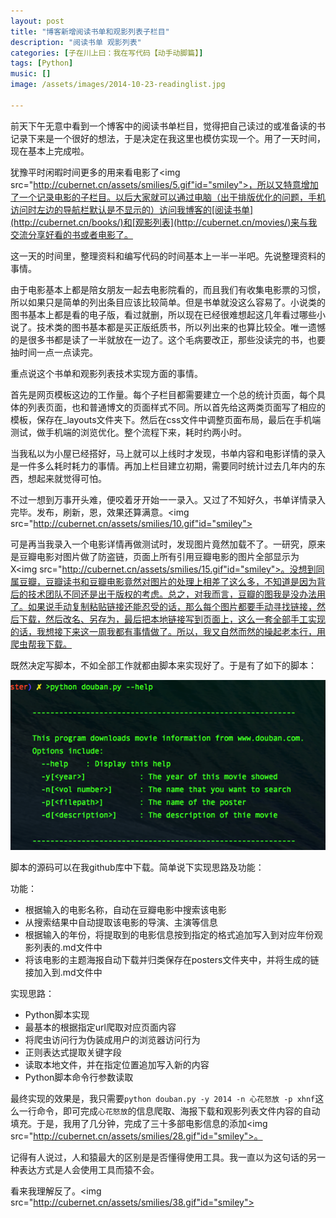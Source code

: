 ```yaml
---
layout: post
title: "博客新增阅读书单和观影列表子栏目"
description: "阅读书单 观影列表"
categories: [子在川上曰：我在写代码【动手动脚篇】]
tags: [Python]
music: []
image: /assets/images/2014-10-23-readinglist.jpg

---
```


前天下午无意中看到一个博客中的阅读书单栏目，觉得把自己读过的或准备读的书记录下来是一个很好的想法，于是决定在我这里也模仿实现一个。用了一天时间，现在基本上完成啦。

<!-- more -->

犹豫平时闲暇时间更多的用来看电影了<img src="http://cubernet.cn/assets/smilies/5.gif"id="smiley">，所以又特意增加了一个记录电影的子栏目。以后大家就可以通过电脑（出于排版优化的问题，手机访问时左边的导航栏默认是不显示的）访问我博客的[阅读书单](http://cubernet.cn/books/)和[观影列表](http://cubernet.cn/movies/)来与我交流分享好看的书或者电影了。

这一天的时间里，整理资料和编写代码的时间基本上一半一半吧。先说整理资料的事情。

由于电影基本上都是陪女朋友一起去电影院看的，而且我们有收集电影票的习惯，所以如果只是简单的列出条目应该比较简单。但是书单就没这么容易了。小说类的图书基本上都是看的电子版，看过就删，所以现在已经很难想起这几年看过哪些小说了。技术类的图书基本都是买正版纸质书，所以列出来的也算比较全。唯一遗憾的是很多书都是读了一半就放在一边了。这个毛病要改正，那些没读完的书，也要抽时间一点一点读完。

重点说这个书单和观影列表技术实现方面的事情。

首先是网页模板这边的工作量。每个子栏目都需要建立一个总的统计页面，每个具体的列表页面，也和普通博文的页面样式不同。所以首先给这两类页面写了相应的模板，保存在_layouts文件夹下。然后在css文件中调整页面布局，最后在手机端测试，做手机端的浏览优化。整个流程下来，耗时约两小时。

当我私以为小屋已经搭好，马上就可以上线时才发现，书单内容和电影详情的录入是一件多么耗时耗力的事情。再加上栏目建立初期，需要同时统计过去几年内的东西，想起来就觉得可怕。

不过一想到万事开头难，便咬着牙开始一一录入。又过了不知好久，书单详情录入完毕。发布，刷新，恩，效果还算满意。<img src="http://cubernet.cn/assets/smilies/10.gif"id="smiley">

可是再当我录入一个电影详情再做测试时，发现图片竟然加载不了。一研究，原来是豆瓣电影对图片做了防盗链，页面上所有引用豆瓣电影的图片全部显示为X<img src="http://cubernet.cn/assets/smilies/15.gif"id="smiley">。没想到同属豆瓣，豆瓣读书和豆瓣电影竟然对图片的处理上相差了这么多，不知道是因为背后的技术团队不同还是出于版权的考虑。总之，对我而言，豆瓣的图我是没办法用了。如果说手动复制粘贴链接还能忍受的话，那么每个图片都要手动寻找链接，然后下载，然后改名、另存为，最后把本地链接写到页面上，这么一套全部手工实现的话，我想接下来这一周我都有事情做了。所以，我又自然而然的操起老本行，用爬虫帮我下载。

既然决定写脚本，不如全部工作就都由脚本来实现好了。于是有了如下的脚本：

![image](/assets/images/2014-10-23-readinglist2.png)

脚本的源码可以在我github库中下载。简单说下实现思路及功能：

功能：

* 根据输入的电影名称，自动在豆瓣电影中搜索该电影
* 从搜索结果中自动提取该电影的导演、主演等信息
* 根据输入的年份，将提取到的电影信息按到指定的格式追加写入到对应年份观影列表的.md文件中
* 将该电影的主题海报自动下载并归类保存在posters文件夹中，并将生成的链接加入到.md文件中

实现思路：

* Python脚本实现
* 最基本的根据指定url爬取对应页面内容
* 将爬虫访问行为伪装成用户的浏览器访问行为
* 正则表达式提取关键字段
* 读取本地文件，并在指定位置追加写入新的内容
* Python脚本命令行参数读取

最终实现的效果是，我只需要`python douban.py -y 2014 -n 心花怒放 -p xhnf`这么一行命令，即可完成`心花怒放`的信息爬取、海报下载和观影列表文件内容的自动填充。于是，我用了几分钟，完成了三十多部电影信息的添加<img src="http://cubernet.cn/assets/smilies/28.gif"id="smiley">。

记得有人说过，人和猿最大的区别是是否懂得使用工具。我一直以为这句话的另一种表达方式是人会使用工具而猿不会。

看来我理解反了。<img src="http://cubernet.cn/assets/smilies/38.gif"id="smiley">



